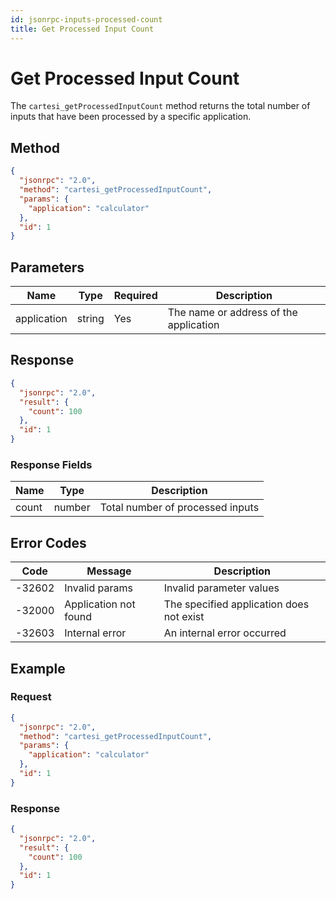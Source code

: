 ```yaml
---
id: jsonrpc-inputs-processed-count
title: Get Processed Input Count
---
```


# Get Processed Input Count

The `cartesi_getProcessedInputCount` method returns the total number of inputs that have been processed by a specific application.

## Method

```json
{
  "jsonrpc": "2.0",
  "method": "cartesi_getProcessedInputCount",
  "params": {
    "application": "calculator"
  },
  "id": 1
}
```

## Parameters

| Name        | Type   | Required | Description                                      |
|-------------|--------|----------|--------------------------------------------------|
| application | string | Yes      | The name or address of the application           |

## Response

```json
{
  "jsonrpc": "2.0",
  "result": {
    "count": 100
  },
  "id": 1
}
```

### Response Fields

| Name  | Type   | Description                                      |
|-------|--------|--------------------------------------------------|
| count | number | Total number of processed inputs                 |

## Error Codes

| Code    | Message                | Description                                      |
|---------|------------------------|--------------------------------------------------|
| -32602  | Invalid params         | Invalid parameter values                         |
| -32000  | Application not found  | The specified application does not exist         |
| -32603  | Internal error         | An internal error occurred                       |

## Example

### Request

```json
{
  "jsonrpc": "2.0",
  "method": "cartesi_getProcessedInputCount",
  "params": {
    "application": "calculator"
  },
  "id": 1
}
```

### Response

```json
{
  "jsonrpc": "2.0",
  "result": {
    "count": 100
  },
  "id": 1
}
``` 